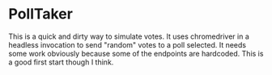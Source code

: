 # PollTaker
This is a quick and dirty way to simulate votes. It uses chromedriver in a headless invocation to send "random" votes to a poll selected. It needs some work obviously because some of the endpoints are hardcoded. This is a good first start though I think.
